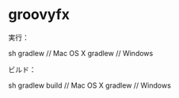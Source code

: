 groovyfx
========

実行：

  sh gradlew      // Mac OS X
  gradlew         // Windows


ビルド：

  sh gradlew build    // Mac OS X
  gradlew             // Windows
